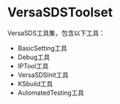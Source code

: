 # VersaSDSToolset
VersaSDS工具集，包含以下工具：
* BasicSetting工具
* Debug工具
* IPTool工具
* VersaSDSInit工具
* KSbuild工具
* AutomatedTesting工具
